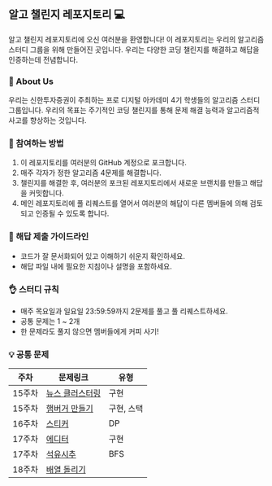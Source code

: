 ## 알고 챌린지 레포지토리 💻

알고 챌린지 레포지토리에 오신 여러분을 환영합니다! 이 레포지토리는 우리의 알고리즘 스터디 그룹을 위해 만들어진 곳입니다. 우리는 다양한 코딩 챌린지를 해결하고 해답을 인증하는데 전념합니다.

### 🌟 About Us

우리는 신한투자증권이 주최하는 프로 디지털 아카데미 4기 학생들의 알고리즘 스터디 그룹입니다. 우리의 목표는 주기적인 코딩 챌린지를 통해 문제 해결 능력과 알고리즘적 사고를 향상하는 것입니다.

### 🚀 참여하는 방법

1. 이 레포지토리를 여러분의 GitHub 계정으로 포크합니다.
2. 매주 각자가 정한 알고리즘 4문제를 해결합니다.
3. 챌린지를 해결한 후, 여러분의 포크된 레포지토리에서 새로운 브랜치를 만들고 해답을 커밋합니다.
4. 메인 레포지토리에 풀 리퀘스트를 열어서 여러분의 해답이 다른 멤버들에 의해 검토되고 인증될 수 있도록 합니다.

### 📝 해답 제출 가이드라인

- 코드가 잘 문서화되어 있고 이해하기 쉬운지 확인하세요.
- 해답 파일 내에 필요한 지침이나 설명을 포함하세요.

### 👌 스터디 규칙

- 매주 목요일과 일요일 23:59:59까지 2문제를 풀고 풀 리퀘스트하세요.
- 공통 문제는 1 ~ 2개
- 한 문제라도 풀지 않으면 멤버들에게 커피 사기!

### 💡 공통 문제
| 주차   | 문제링크 | 유형 |
|------|------|----|
| 15주차 | [뉴스 클러스터링](https://school.programmers.co.kr/learn/courses/30/lessons/17677) | 구현 |
| 15주차 | [햄버거 만들기](https://school.programmers.co.kr/learn/courses/30/lessons/133502) | 구현, 스택 |
| 16주차 | [스티커](https://www.acmicpc.net/problem/9465) | DP |
| 17주차 | [에디터](https://www.acmicpc.net/problem/1406) | 구현 |
| 17주차 | [석유시추](https://school.programmers.co.kr/learn/courses/30/lessons/250136) | BFS |
| 18주차 | [배열 돌리기](https://www.acmicpc.net/problem/17276) | |
